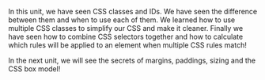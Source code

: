 In this unit, we have seen CSS classes and IDs. We have seen the difference between them and when to use each of them. We learned how to use multiple CSS classes to simplify our CSS and make it cleaner. Finally we have seen how to combine CSS selectors together and how to calculate which rules will be applied to an element when multiple CSS rules match!

In the next unit, we will see the secrets of margins, paddings, sizing and the CSS box model!